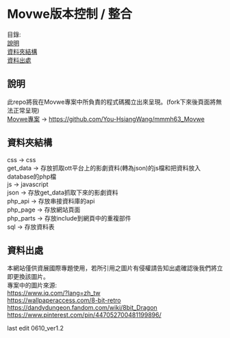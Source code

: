 # Movwe版本控制 / 整合
目錄: <br>
[說明](#說明)<br>
[資料夾結構](#資料夾結構)<br>
[資料出處](#免責聲明)
## 說明
此repo將我在Movwe專案中所負責的程式碼獨立出來呈現。(fork下來後頁面將無法正常呈現)<br>
[Movwe專案](https://github.com/You-HsiangWang/mmmh63_Movwe) -> https://github.com/You-HsiangWang/mmmh63_Movwe
## 資料夾結構
css -> css <br>
get_data -> 存放抓取ott平台上的影劇資料(轉為json)的js檔和把資料放入database的php檔 <br>
js -> javascript <br>
json -> 存放get_data抓取下來的影劇資料 <br>
php_api -> 存放串接資料庫的api <br>
php_page -> 存放網站頁面 <br>
php_parts -> 存放include到網頁中的重複部件 <br>
sql -> 存放資料表 <br>
## 資料出處
本網站僅供資展國際專題使用，若所引用之圖片有侵權請告知出處確認後我們將立即更換該圖片。<br>
專案中的圖片來源:<br>
https://www.iq.com/?lang=zh_tw<br>
https://wallpaperaccess.com/8-bit-retro<br>
https://dandydungeon.fandom.com/wiki/8bit_Dragon<br>
https://www.pinterest.com/pin/447052700481199896/

last edit 0610_ver1.2
